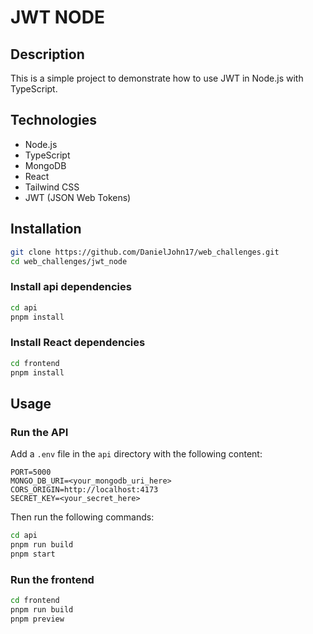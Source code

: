 # JWT NODE

## Description

This is a simple project to demonstrate how to use JWT in Node.js with TypeScript.

## Technologies

- Node.js
- TypeScript
- MongoDB
- React
- Tailwind CSS
- JWT (JSON Web Tokens)

## Installation

```bash
git clone https://github.com/DanielJohn17/web_challenges.git
cd web_challenges/jwt_node
```

### Install api dependencies

```bash
cd api
pnpm install
```

### Install React dependencies

```bash
cd frontend
pnpm install
```

## Usage

### Run the API

Add a `.env` file in the `api` directory with the following content:

```env
PORT=5000
MONGO_DB_URI=<your_mongodb_uri_here>
CORS_ORIGIN=http://localhost:4173
SECRET_KEY=<your_secret_here>
```

Then run the following commands:

```bash
cd api
pnpm run build
pnpm start
```

### Run the frontend

```bash
cd frontend
pnpm run build
pnpm preview
```
